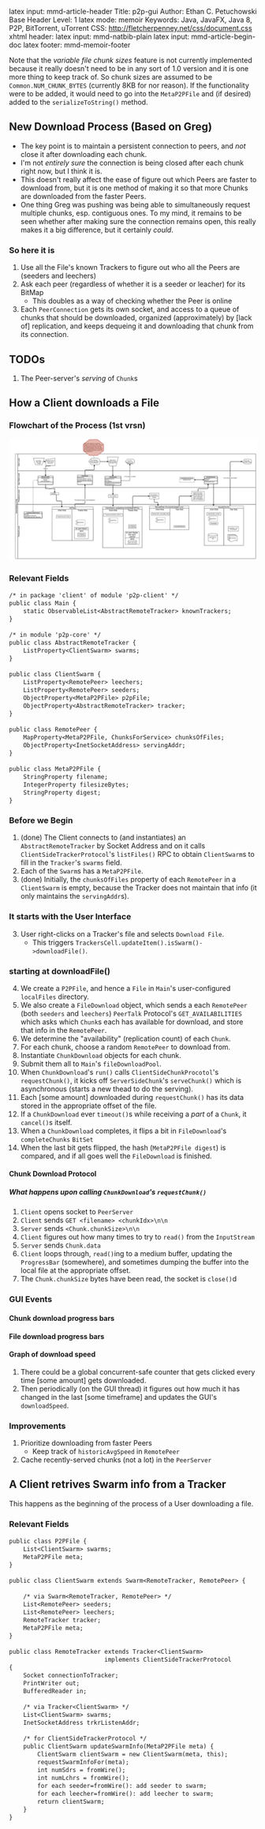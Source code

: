 latex input:    mmd-article-header
Title:          p2p-gui
Author:         Ethan C. Petuchowski
Base Header Level:      1
latex mode:     memoir
Keywords:       Java, JavaFX, Java 8, P2P, BitTorrent, uTorrent
CSS:            http://fletcherpenney.net/css/document.css
xhtml header:   <script type="text/javascript" src="http://cdn.mathjax.org/mathjax/latest/MathJax.js?config=TeX-AMS-MML_HTMLorMML"></script>
latex input:    mmd-natbib-plain
latex input:    mmd-article-begin-doc
latex footer:   mmd-memoir-footer

Note that the *variable file chunk sizes* feature is not currently implemented
because it really doesn't need to be in any sort of 1.0 version and it is one
more thing to keep track of. So chunk sizes are assumed to be
`Common.NUM_CHUNK_BYTES` (currently 8KB for nor reason). If the functionality
were to be added, it would need to go into the `MetaP2PFile` and (if desired)
added to the `serializeToString()` method.

## New Download Process (Based on Greg)

* The key point is to maintain a persistent connection to peers, and *not*
  close it after downloading each chunk.
* I'm not *entirely sure* the connection is being closed after each chunk right
  now, but I think it is.
* This doesn't really affect the ease of figure out which Peers are faster to
  download from, but it is one method of making it so that more Chunks are
  downloaded from the faster Peers.
* One thing Greg was pushing was being able to simultaneously request multiple
  chunks, esp. contiguous ones. To my mind, it remains to be seen whether after
  making sure the connection remains open, this really makes it a big
  difference, but it certainly *could*.

### So here it is

1. Use all the File's known Trackers to figure out who all the Peers are
   (seeders and leechers)
2. Ask each peer (regardless of whether it is a seeder or leacher) for its
   BitMap
    * This doubles as a way of checking whether the Peer is online 
3. Each `PeerConnection` gets its own socket, and access to a queue of chunks
   that should be downloaded, organized (approximately) by [lack of]
   replication, and keeps dequeing it and downloading that chunk from its
   connection.

## TODOs

1. The Peer-server's *serving* of `Chunk`s

## How a Client downloads a File

### Flowchart of the Process (1st vrsn)
![Flowchart png](FileDL.png)

### Relevant Fields

    /* in package 'client' of module 'p2p-client' */
    public class Main {
        static ObservableList<AbstractRemoteTracker> knownTrackers;
    }

    /* in module 'p2p-core' */
    public class AbstractRemoteTracker {
        ListProperty<ClientSwarm> swarms;
    }

    public class ClientSwarm {
        ListProperty<RemotePeer> leechers;
        ListProperty<RemotePeer> seeders;
        ObjectProperty<MetaP2PFile> p2pFile;
        ObjectProperty<AbstractRemoteTracker> tracker;
    }

    public class RemotePeer {
        MapProperty<MetaP2PFile, ChunksForService> chunksOfFiles;
        ObjectProperty<InetSocketAddress> servingAddr;
    }

    public class MetaP2PFile {
        StringProperty filename;
        IntegerProperty filesizeBytes;
        StringProperty digest;
    }

### Before we Begin
1. (done) The Client connects to (and instantiates) an `AbstractRemoteTracker`
   by Socket Address and on it calls `ClientSideTrackerProtocol`'s
   `listFiles()` RPC to obtain `ClientSwarm`s to fill in the `Tracker`'s
   `swarms` field.
2. Each of the `Swarm`s has a `MetaP2PFile`.
2. (done) Initially, the `chunksOfFiles` property of each `RemotePeer` in a
   `ClientSwarm` is empty, because the Tracker does not maintain that info (it
   only maintains the `servingAddr`s).

### It starts with the User Interface
3. User right-clicks on a Tracker's file and selects `Download File`.
    * This triggers `TrackersCell.updateItem().isSwarm()->downloadFile()`.

### starting at downloadFile()
4. We create a `P2PFile`, and hence a `File` in `Main`'s user-configured
   `localFiles` directory.
4. We also create a `FileDownload` object, which sends a each `RemotePeer`
   (both `seeders` and `leechers`) `PeerTalk` Protocol's `GET_AVAILABILITIES`
   which asks which `Chunk`s each has available for download, and store that
   info in the `RemotePeer`.
5. We determine the "availability" (replication count) of each `Chunk`.
6. For each chunk, choose a random `RemotePeer` to download from.
7. Instantiate `ChunkDownload` objects for each chunk.
8. Submit them all to `Main`'s `fileDownloadPool`.
9. When `ChunkDownload`'s `run()` calls `ClientSideChunkProcotol`'s
   `requestChunk()`, it kicks off `ServerSideChunk`'s `serveChunk()` which is
   asynchronous (starts a new thead to do the serving).
10. Each [some amount] downloaded during `requestChunk()` has its data stored
    in the appropriate offset of the file.
11. If a `ChunkDownload` ever `timeout()`s while receiving a *part* of a
    `Chunk`, it `cancel()`s itself.
12. When a `ChunkDownload` completes, it flips a bit in `FileDownload`'s
    `completeChunks` `BitSet`
13. When the last bit gets flipped, the hash (`MetaP2PFile digest`) is
    compared, and if all goes well the `FileDownload` is finished.

#### Chunk Download Protocol

##### What happens upon calling `ChunkDownload`'s `requestChunk()`

1. `Client` opens socket to `PeerServer`
2. `Client` sends `GET <filename> <chunkIdx>\n\n`
3. `Server` sends `<Chunk.chunkSize>\n\n`
4. `Client` figures out how many times to try to `read()` from the
   `InputStream`
5. `Server` sends `Chunk.data`
6. `Client` loops through, `read()`ing to a medium buffer, updating the
   `ProgressBar` (somewhere), and sometimes dumping the buffer into the local
   file at the appropriate offset.
7. The `Chunk.chunkSize` bytes have been read, the socket is `close()`d

### GUI Events

#### Chunk download progress bars

#### File download progress bars

#### Graph of download speed

1. There could be a global concurrent-safe counter that gets clicked every time
   [some amount] gets downloaded.
2. Then periodically (on the GUI thread) it figures out how much it has changed
   in the last [some timeframe] and updates the GUI's `downloadSpeed`.

### Improvements

1. Prioritize downloading from faster Peers
    * Keep track of `historicAvgSpeed` in `RemotePeer`
2. Cache recently-served chunks (not a lot) in the `PeerServer`

## A Client retrives Swarm info from a Tracker

This happens as the beginning of the process of a User downloading a file.

### Relevant Fields

    public class P2PFile {
        List<ClientSwarm> swarms;
        MetaP2PFile meta;
    }

    public class ClientSwarm extends Swarm<RemoteTracker, RemotePeer> {

        /* via Swarm<RemoteTracker, RemotePeer> */
        List<RemotePeer> seeders;
        List<RemotePeer> leechers;
        RemoteTracker tracker;
        MetaP2PFile meta;
    }

    public class RemoteTracker extends Tracker<ClientSwarm> 
                               implements ClientSideTrackerProtocol 
    {
        Socket connectionToTracker;
        PrintWriter out;
        BufferedReader in;

        /* via Tracker<ClientSwarm> */
        List<ClientSwarm> swarms;
        InetSocketAddress trkrListenAddr;

        /* for ClientSideTrackerProtocol */
        public ClientSwarm updateSwarmInfo(MetaP2PFile meta) {
            ClientSwarm clientSwarm = new ClientSwarm(meta, this);
            requestSwarmInfoFor(meta);
            int numSdrs = fromWire();
            int numLchrs = fromWire();
            for each seeder=fromWire(): add seeder to swarm;
            for each leecher=fromWire(): add leecher to swarm;
            return clientSwarm;
        }
    }
